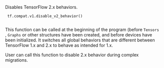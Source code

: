 Disables TensorFlow 2.x behaviors.



```
 tf.compat.v1.disable_v2_behavior()
 
```

This function can be called at the beginning of the program (before  `Tensors` ,
 `Graphs`  or other structures have been created, and before devices have been
initialized. It switches all global behaviors that are different between
TensorFlow 1.x and 2.x to behave as intended for 1.x.

User can call this function to disable 2.x behavior during complex migrations.

